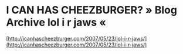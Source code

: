 <!--
id: 2334854
link: http://tumblr.atmos.org/post/2334854/i-can-has-cheezburger-blog-archive-lol-i-r-jaws
slug: i-can-has-cheezburger-blog-archive-lol-i-r-jaws
date: Wed May 23 2007 13:39:04 GMT-0700 (PDT)
publish: 2007-05-023
tags: 
title: I CAN HAS CHEEZBURGER? » Blog Archive lol i r jaws «
-->


I CAN HAS CHEEZBURGER? » Blog Archive lol i r jaws «
====================================================

[http://icanhascheezburger.com/2007/05/23/lol-i-r-jaws/](http://icanhascheezburger.com/2007/05/23/lol-i-r-jaws/)

